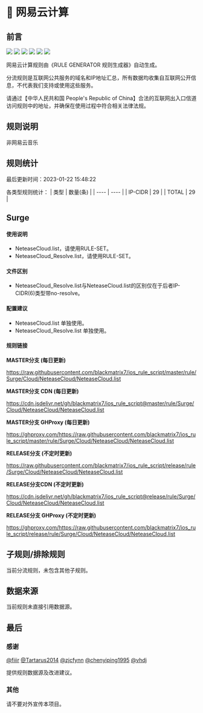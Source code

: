# 🧸 网易云计算

## 前言

![](https://shields.io/badge/-移除重复规则-ff69b4) ![](https://shields.io/badge/-DOMAIN与DOMAIN--SUFFIX合并-green) ![](https://shields.io/badge/-DOMAIN--SUFFIX间合并-critical) ![](https://shields.io/badge/-DOMAIN与DOMAIN--KEYWORD合并-9cf) ![](https://shields.io/badge/-DOMAIN--SUFFIX与DOMAIN--KEYWORD合并-blue) ![](https://shields.io/badge/-IP--CIDR(6)合并-blueviolet) 

网易云计算规则由《RULE GENERATOR 规则生成器》自动生成。

分流规则是互联网公共服务的域名和IP地址汇总，所有数据均收集自互联网公开信息，不代表我们支持或使用这些服务。

请通过【中华人民共和国 People's Republic of China】合法的互联网出入口信道访问规则中的地址，并确保在使用过程中符合相关法律法规。

## 规则说明
非网易云音乐

## 规则统计

最后更新时间：2023-01-22 15:48:22

各类型规则统计：
| 类型 | 数量(条)  | 
| ---- | ----  |
| IP-CIDR | 29  | 
| TOTAL | 29  | 


## Surge 

#### 使用说明
- NeteaseCloud.list，请使用RULE-SET。
- NeteaseCloud_Resolve.list，请使用RULE-SET。

#### 文件区别
- NeteaseCloud_Resolve.list与NeteaseCloud.list的区别仅在于后者IP-CIDR(6)类型带no-resolve。

#### 配置建议
- NeteaseCloud.list 单独使用。
- NeteaseCloud_Resolve.list 单独使用。

#### 规则链接
**MASTER分支 (每日更新)**

https://raw.githubusercontent.com/blackmatrix7/ios_rule_script/master/rule/Surge/Cloud/NeteaseCloud/NeteaseCloud.list

**MASTER分支 CDN (每日更新)**

https://cdn.jsdelivr.net/gh/blackmatrix7/ios_rule_script@master/rule/Surge/Cloud/NeteaseCloud/NeteaseCloud.list

**MASTER分支 GHProxy (每日更新)**

https://ghproxy.com/https://raw.githubusercontent.com/blackmatrix7/ios_rule_script/master/rule/Surge/Cloud/NeteaseCloud/NeteaseCloud.list

**RELEASE分支 (不定时更新)**

https://raw.githubusercontent.com/blackmatrix7/ios_rule_script/release/rule/Surge/Cloud/NeteaseCloud/NeteaseCloud.list

**RELEASE分支CDN (不定时更新)**

https://cdn.jsdelivr.net/gh/blackmatrix7/ios_rule_script@release/rule/Surge/Cloud/NeteaseCloud/NeteaseCloud.list

**RELEASE分支 GHProxy (不定时更新)**

https://ghproxy.com/https://raw.githubusercontent.com/blackmatrix7/ios_rule_script/release/rule/Surge/Cloud/NeteaseCloud/NeteaseCloud.list

## 子规则/排除规则


当前分流规则，未包含其他子规则。

## 数据来源

当前规则未直接引用数据源。

## 最后

### 感谢

[@fiiir](https://github.com/fiiir) [@Tartarus2014](https://github.com/Tartarus2014) [@zjcfynn](https://github.com/zjcfynn) [@chenyiping1995](https://github.com/chenyiping1995) [@vhdj](https://github.com/vhdj)

提供规则数据源及改进建议。

### 其他

请不要对外宣传本项目。